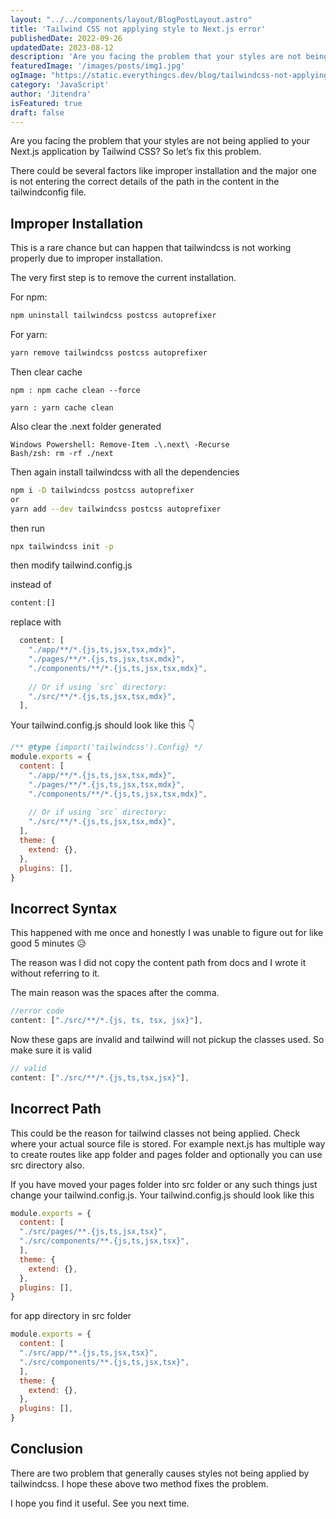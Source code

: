 ```yaml
---
layout: "../../components/layout/BlogPostLayout.astro"
title: 'Tailwind CSS not applying style to Next.js error'
publishedDate: 2022-09-26
updatedDate: 2023-08-12
description: 'Are you facing the problem that your styles are not being applied to your Next.js application by Tailwind CSS?'
featuredImage: '/images/posts/img1.jpg'
ogImage: "https://static.everythingcs.dev/blog/tailwindcss-not-applying-style-nextjs-image.png"
category: 'JavaScript'
author: 'Jitendra'
isFeatured: true
draft: false
---
```


Are you facing the problem that your styles are not being applied to your Next.js application by Tailwind CSS? So let’s fix this problem.

There could be several factors like improper installation and the major one is not entering the correct details of the path in the content in the tailwindconfig file.

## Improper Installation

This is a rare chance but can happen that tailwindcss is not working properly due to improper installation.

The very first step is to remove the current installation.

For npm:

```bash
npm uninstall tailwindcss postcss autoprefixer
```

For yarn:

```bash
yarn remove tailwindcss postcss autoprefixer
```

Then clear cache

 ```shell
npm : npm cache clean --force

yarn : yarn cache clean
 ```

Also clear the .next folder generated
```shell
Windows Powershell: Remove-Item .\.next\ -Recurse
Bash/zsh: rm -rf ./next
 ```

Then again install tailwindcss with all the dependencies

```bash
npm i -D tailwindcss postcss autoprefixer
or
yarn add --dev tailwindcss postcss autoprefixer
```

then run

```bash
npx tailwindcss init -p
```

then modify tailwind.config.js

instead of

```js
content:[]  
```
replace with

```js
  content: [
    "./app/**/*.{js,ts,jsx,tsx,mdx}",
    "./pages/**/*.{js,ts,jsx,tsx,mdx}",
    "./components/**/*.{js,ts,jsx,tsx,mdx}",
 
    // Or if using `src` directory:
    "./src/**/*.{js,ts,jsx,tsx,mdx}",
  ],
```

Your  tailwind.config.js should look like this 👇

```js
/** @type {import('tailwindcss').Config} */
module.exports = {
  content: [
    "./app/**/*.{js,ts,jsx,tsx,mdx}",
    "./pages/**/*.{js,ts,jsx,tsx,mdx}",
    "./components/**/*.{js,ts,jsx,tsx,mdx}",
 
    // Or if using `src` directory:
    "./src/**/*.{js,ts,jsx,tsx,mdx}",
  ],
  theme: {
    extend: {},
  },
  plugins: [],
}
```

## Incorrect Syntax 

This happened with me once and honestly I was unable to figure out for like good 5 minutes 😥

The reason was I did not copy the content path from docs and I wrote it without referring to it.

The main reason was the spaces after the comma.

```js
//error code
content: ["./src/**/*.{js, ts, tsx, jsx}"],
```
Now these gaps are invalid and tailwind will not pickup the classes used. So make sure it is valid

```js
// valid
content: ["./src/**/*.{js,ts,tsx,jsx}"],
```


## Incorrect Path

This could be the reason for tailwind classes not being applied. Check where your actual source file is stored. For example next.js has multiple way to create routes like app folder and pages folder and optionally you can use src directory also.

If you have moved your pages folder  into src folder or any such things just change your tailwind.config.js. Your tailwind.config.js should look like this

```js
module.exports = {
  content: [
  "./src/pages/**.{js,ts,jsx,tsx}",
  "./src/components/**.{js,ts,jsx,tsx}",
  ],
  theme: {
    extend: {},
  },
  plugins: [],
}
```

for app directory in src folder

```js
module.exports = {
  content: [
  "./src/app/**.{js,ts,jsx,tsx}",
  "./src/components/**.{js,ts,jsx,tsx}",
  ],
  theme: {
    extend: {},
  },
  plugins: [],
}
```

## Conclusion

There are two problem that generally causes styles not being applied by tailwindcss. I hope these above two method fixes the problem.

I hope you find it useful. See you next time.
